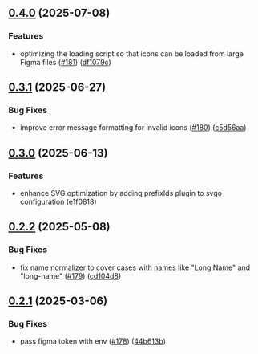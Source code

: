 ## [0.4.0](https://github.com/acronis/ui-component-library/compare/figma-fetcher/0.3.1...figma-fetcher/0.4.0) (2025-07-08)


### Features

* optimizing the loading script so that icons can be loaded from large Figma files ([#181](https://github.com/acronis/ui-component-library/issues/181)) ([df1079c](https://github.com/acronis/ui-component-library/commit/df1079c35f5a38b05ec40df93cd712599a09c71e))

## [0.3.1](https://github.com/acronis/ui-component-library/compare/figma-fetcher/0.3.0...figma-fetcher/0.3.1) (2025-06-27)


### Bug Fixes

* improve error message formatting for invalid icons ([#180](https://github.com/acronis/ui-component-library/issues/180)) ([c5d56aa](https://github.com/acronis/ui-component-library/commit/c5d56aa63e40ee4d6394afddb5bbb8bbf08d1950))

## [0.3.0](https://github.com/acronis/ui-component-library/compare/figma-fetcher/0.2.2...figma-fetcher/0.3.0) (2025-06-13)


### Features

* enhance SVG optimization by adding prefixIds plugin to svgo configuration ([e1f0818](https://github.com/acronis/ui-component-library/commit/e1f0818c188e5fafa06dcc85d3f8ed919ae1a8d9))

## [0.2.2](https://github.com/acronis/ui-component-library/compare/figma-fetcher/0.2.1...figma-fetcher/0.2.2) (2025-05-08)


### Bug Fixes

* fix name normalizer to cover cases with names like "Long  Name" and "long-name" ([#179](https://github.com/acronis/ui-component-library/issues/179)) ([cd104d8](https://github.com/acronis/ui-component-library/commit/cd104d889e2eb4843f221fcf51fd638aba69c9eb))

## [0.2.1](https://github.com/acronis/ui-component-library/compare/figma-fetcher/0.2.0...figma-fetcher/0.2.1) (2025-03-06)


### Bug Fixes

* pass figma token with env ([#178](https://github.com/acronis/ui-component-library/issues/178)) ([44b613b](https://github.com/acronis/ui-component-library/commit/44b613b755cf3fc67519b963d116e693426a6325))

